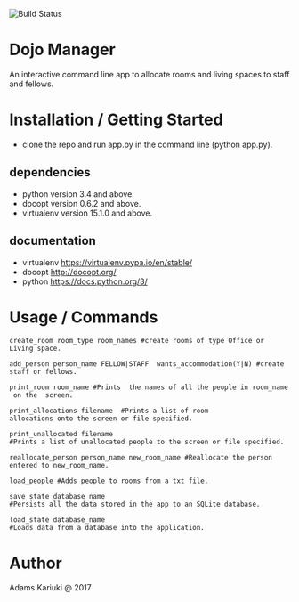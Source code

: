 ![Build Status](https://travis-ci.org/adamsdenniskariuki/Adams-Kariuki-Dojo-Project.svg?branch=v0)

# Dojo Manager

An interactive command line app to allocate rooms and living spaces to staff and fellows.

# Installation / Getting Started

- clone the repo and run app.py in the command line (python app.py).

## dependencies
- python version 3.4 and above.
- docopt version 0.6.2 and above.
- virtualenv version 15.1.0 and above.

## documentation
- virtualenv https://virtualenv.pypa.io/en/stable/
- docopt http://docopt.org/
- python https://docs.python.org/3/

# Usage / Commands

	create_room room_type room_names #create rooms of type Office or Living space.

	add_person person_name FELLOW|STAFF  wants_accommodation(Y|N) #create staff or fellows.

	print_room room_name #Prints  the names of all the people in ​room_name​ on the  screen.

	print_allocations filename​  #Prints a list of room allocations onto the screen or file specified.

	print_unallocated filename #Prints a list of unallocated people to the screen or file specified.

	reallocate_person person_name new_room_name​ #Reallocate the person entered​ to ​new_room_name​.

	load_people​ #Adds people to rooms from a txt file.

	save_state​ database_name #Persists all the data stored in the app to an SQLite database.

	load_state database_name #Loads data from a database into the application.


# Author
Adams Kariuki @ 2017




